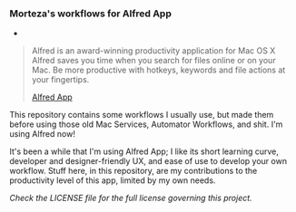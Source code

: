 ### Morteza's workflows for Alfred App
-

> Alfred is an award-winning productivity application for Mac OS X Alfred saves you time when you search for files online or on your Mac. Be more productive with hotkeys, keywords and file actions at your fingertips.
> 
> [Alfred App](http://http://www.alfredapp.com)


This repository contains some workflows I usually use, but made them before using those old Mac Services, Automator Workflows, and shit. I'm using Alfred now!

It's been a while that I'm using Alfred App; I like its short learning curve, developer and designer-friendly UX, and ease of use to develop your own workflow. Stuff here, in this repository, are my contributions to the productivity level of this app, limited by my own needs.

_Check the LICENSE file for the full license governing this project._
